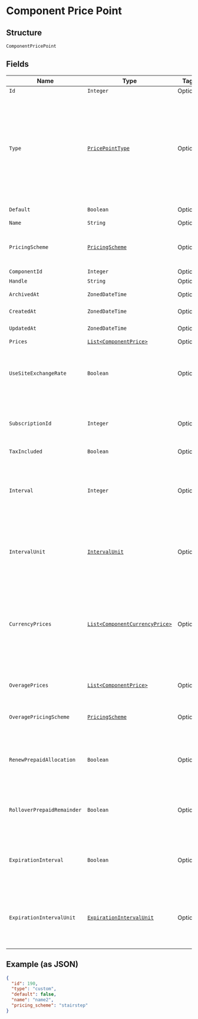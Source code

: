 
# Component Price Point

## Structure

`ComponentPricePoint`

## Fields

| Name | Type | Tags | Description | Getter | Setter |
|  --- | --- | --- | --- | --- | --- |
| `Id` | `Integer` | Optional | - | Integer getId() | setId(Integer id) |
| `Type` | [`PricePointType`](../../doc/models/price-point-type.md) | Optional | Price point type. We expose the following types:<br><br>1. **default**: a price point that is marked as a default price for a certain product.<br>2. **custom**: a custom price point.<br>3. **catalog**: a price point that is **not** marked as a default price for a certain product and is **not** a custom one. | PricePointType getType() | setType(PricePointType type) |
| `Default` | `Boolean` | Optional | Note: Refer to type attribute instead | Boolean getDefault() | setDefault(Boolean mDefault) |
| `Name` | `String` | Optional | - | String getName() | setName(String name) |
| `PricingScheme` | [`PricingScheme`](../../doc/models/pricing-scheme.md) | Optional | The identifier for the pricing scheme. See [Product Components](https://help.chargify.com/products/product-components.html) for an overview of pricing schemes. | PricingScheme getPricingScheme() | setPricingScheme(PricingScheme pricingScheme) |
| `ComponentId` | `Integer` | Optional | - | Integer getComponentId() | setComponentId(Integer componentId) |
| `Handle` | `String` | Optional | - | String getHandle() | setHandle(String handle) |
| `ArchivedAt` | `ZonedDateTime` | Optional | - | ZonedDateTime getArchivedAt() | setArchivedAt(ZonedDateTime archivedAt) |
| `CreatedAt` | `ZonedDateTime` | Optional | - | ZonedDateTime getCreatedAt() | setCreatedAt(ZonedDateTime createdAt) |
| `UpdatedAt` | `ZonedDateTime` | Optional | - | ZonedDateTime getUpdatedAt() | setUpdatedAt(ZonedDateTime updatedAt) |
| `Prices` | [`List<ComponentPrice>`](../../doc/models/component-price.md) | Optional | - | List<ComponentPrice> getPrices() | setPrices(List<ComponentPrice> prices) |
| `UseSiteExchangeRate` | `Boolean` | Optional | Whether to use the site level exchange rate or define your own prices for each currency if you have multiple currencies defined on the site. Defaults to true during creation. | Boolean getUseSiteExchangeRate() | setUseSiteExchangeRate(Boolean useSiteExchangeRate) |
| `SubscriptionId` | `Integer` | Optional | (only used for Custom Pricing - ie. when the price point's type is `custom`) The id of the subscription that the custom price point is for. | Integer getSubscriptionId() | setSubscriptionId(Integer subscriptionId) |
| `TaxIncluded` | `Boolean` | Optional | - | Boolean getTaxIncluded() | setTaxIncluded(Boolean taxIncluded) |
| `Interval` | `Integer` | Optional | The numerical interval. i.e. an interval of ‘30’ coupled with an interval_unit of day would mean this component price point would renew every 30 days. This property is only available for sites with Multifrequency enabled. | Integer getInterval() | setInterval(Integer interval) |
| `IntervalUnit` | [`IntervalUnit`](../../doc/models/interval-unit.md) | Optional | A string representing the interval unit for this component price point, either month or day. This property is only available for sites with Multifrequency enabled. | IntervalUnit getIntervalUnit() | setIntervalUnit(IntervalUnit intervalUnit) |
| `CurrencyPrices` | [`List<ComponentCurrencyPrice>`](../../doc/models/component-currency-price.md) | Optional | An array of currency pricing data is available when multiple currencies are defined for the site. It varies based on the use_site_exchange_rate setting for the price point. This parameter is present only in the response of read endpoints, after including the appropriate query parameter. | List<ComponentCurrencyPrice> getCurrencyPrices() | setCurrencyPrices(List<ComponentCurrencyPrice> currencyPrices) |
| `OveragePrices` | [`List<ComponentPrice>`](../../doc/models/component-price.md) | Optional | Applicable only to prepaid usage components. An array of overage price brackets. | List<ComponentPrice> getOveragePrices() | setOveragePrices(List<ComponentPrice> overagePrices) |
| `OveragePricingScheme` | [`PricingScheme`](../../doc/models/pricing-scheme.md) | Optional | Applicable only to prepaid usage components. Pricing scheme for overage pricing. | PricingScheme getOveragePricingScheme() | setOveragePricingScheme(PricingScheme overagePricingScheme) |
| `RenewPrepaidAllocation` | `Boolean` | Optional | Applicable only to prepaid usage components. Boolean which controls whether or not the allocated quantity should be renewed at the beginning of each period. | Boolean getRenewPrepaidAllocation() | setRenewPrepaidAllocation(Boolean renewPrepaidAllocation) |
| `RolloverPrepaidRemainder` | `Boolean` | Optional | Applicable only to prepaid usage components. Boolean which controls whether or not remaining units should be rolled over to the next period. | Boolean getRolloverPrepaidRemainder() | setRolloverPrepaidRemainder(Boolean rolloverPrepaidRemainder) |
| `ExpirationInterval` | `Boolean` | Optional | Applicable only to prepaid usage components where rollover_prepaid_remainder is true. The number of `expiration_interval_unit`s after which rollover amounts should expire. | Boolean getExpirationInterval() | setExpirationInterval(Boolean expirationInterval) |
| `ExpirationIntervalUnit` | [`ExpirationIntervalUnit`](../../doc/models/expiration-interval-unit.md) | Optional | Applicable only to prepaid usage components where rollover_prepaid_remainder is true. A string representing the expiration interval unit for this component, either month or day. | ExpirationIntervalUnit getExpirationIntervalUnit() | setExpirationIntervalUnit(ExpirationIntervalUnit expirationIntervalUnit) |

## Example (as JSON)

```json
{
  "id": 190,
  "type": "custom",
  "default": false,
  "name": "name2",
  "pricing_scheme": "stairstep"
}
```


